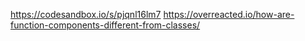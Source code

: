 https://codesandbox.io/s/pjqnl16lm7
https://overreacted.io/how-are-function-components-different-from-classes/